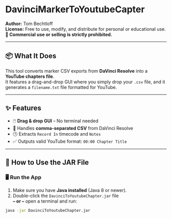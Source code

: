 # DavinciMarkerToYoutubeCapter

**Author:** Tom Bechtloff  
**License:** Free to use, modify, and distribute for personal or educational use.  
**🚫 Commercial use or selling is strictly prohibited.**

---

## 📦 What It Does

This tool converts marker CSV exports from **DaVinci Resolve** into a **YouTube chapters file**.  
It features a drag-and-drop GUI where you simply drop your `.csv` file, and it generates a `filename.txt` file formatted for YouTube.

---

## ✨ Features

- 🖱️ **Drag & drop GUI** – No terminal needed
- 📄 Handles **comma-separated CSV** from DaVinci Resolve
- 🕒 Extracts `Record In` timecode and `Notes`
- ✅ Outputs valid YouTube format: `00:00 Chapter Title`

---

## 🚀 How to Use the JAR File

### 🖥️ Run the App
1. Make sure you have **Java installed** (Java 8 or newer).
2. Double-click the `DavinciToYoutubeChapter.jar` file  
   **– or –** open a terminal and run:

```bash
java -jar DavinciToYoutubeChapter.jar
